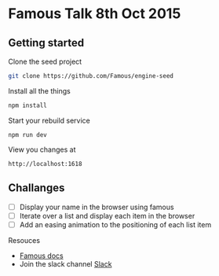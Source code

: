 # Famous Talk 8th Oct 2015

## Getting started

Clone the seed project
```sh
git clone https://github.com/Famous/engine-seed
```
Install all the things
```sh
npm install
```
Start your rebuild service
```
npm run dev
```
View you changes at
```
http://localhost:1618
```
## Challanges

- [ ] Display your name in the browser using famous
- [ ] Iterate over a list and display each item in the browser
- [ ] Add an easing animation to the positioning of each list item

Resouces

* [Famous docs](http://famous.org/docs/)
* Join the slack channel [Slack](https://famous-community.slack.com/messages/general/search/position/)
